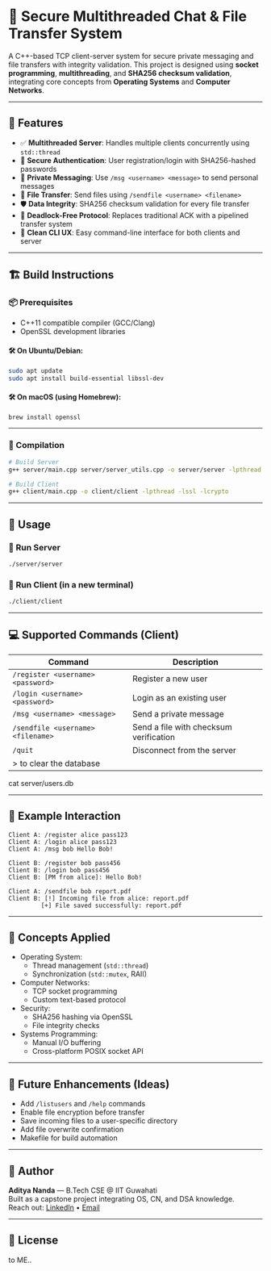 
# 🔐 Secure Multithreaded Chat & File Transfer System

A C++-based TCP client-server system for secure private messaging and file transfers with integrity validation. This project is designed using **socket programming**, **multithreading**, and **SHA256 checksum validation**, integrating core concepts from **Operating Systems** and **Computer Networks**.

---

## 🚀 Features

- ✅ **Multithreaded Server**: Handles multiple clients concurrently using `std::thread`
- 🔐 **Secure Authentication**: User registration/login with SHA256-hashed passwords
- 💬 **Private Messaging**: Use `/msg <username> <message>` to send personal messages
- 📁 **File Transfer**: Send files using `/sendfile <username> <filename>`
- 🛡️ **Data Integrity**: SHA256 checksum validation for every file transfer
- 🔄 **Deadlock-Free Protocol**: Replaces traditional ACK with a pipelined transfer system
- 📜 **Clean CLI UX**: Easy command-line interface for both clients and server

---

## 🏗️ Build Instructions

### 📦 Prerequisites

- C++11 compatible compiler (GCC/Clang)
- OpenSSL development libraries

#### 🛠️ On Ubuntu/Debian:
```bash
sudo apt update
sudo apt install build-essential libssl-dev
```

#### 🛠️ On macOS (using Homebrew):
```bash
brew install openssl
```

---

### 🔨 Compilation

```bash
# Build Server
g++ server/main.cpp server/server_utils.cpp -o server/server -lpthread -lssl -lcrypto

# Build Client
g++ client/main.cpp -o client/client -lpthread -lssl -lcrypto
```

---

## 🧪 Usage

### 🔧 Run Server
```bash
./server/server
```

### 💬 Run Client (in a new terminal)
```bash
./client/client
```

---

## 💻 Supported Commands (Client)

| Command | Description |
|---------|-------------|
| `/register <username> <password>` | Register a new user |
| `/login <username> <password>` | Login as an existing user |
| `/msg <username> <message>` | Send a private message |
| `/sendfile <username> <filename>` | Send a file with checksum verification |
| `/quit` | Disconnect from the server |
|> to clear the database
 cat server/users.db

---

## 🧾 Example Interaction

```
Client A: /register alice pass123
Client A: /login alice pass123
Client A: /msg bob Hello Bob!

Client B: /register bob pass456
Client B: /login bob pass456
Client B: [PM from alice]: Hello Bob!

Client A: /sendfile bob report.pdf
Client B: [!] Incoming file from alice: report.pdf
         [+] File saved successfully: report.pdf
```

---

## 🧠 Concepts Applied

- Operating System:
  - Thread management (`std::thread`)
  - Synchronization (`std::mutex`, RAII)
- Computer Networks:
  - TCP socket programming
  - Custom text-based protocol
- Security:
  - SHA256 hashing via OpenSSL
  - File integrity checks
- Systems Programming:
  - Manual I/O buffering
  - Cross-platform POSIX socket API

---

## 📌 Future Enhancements (Ideas)

- Add `/listusers` and `/help` commands
- Enable file encryption before transfer
- Save incoming files to a user-specific directory
- Add file overwrite confirmation
- Makefile for build automation

---

## 👤 Author

**Aditya Nanda** — B.Tech CSE @ IIT Guwahati  
Built as a capstone project integrating OS, CN, and DSA knowledge.  
Reach out: [LinkedIn](https://linkedin.com/in/aditya-nanda-8b0325252) • [Email](mailto:a.nanda@iitg.ac.in)

---

## 📝 License

to ME..
